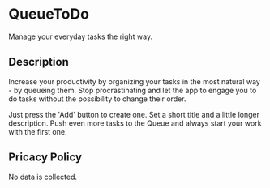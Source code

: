 # QueueToDo
Manage your everyday tasks the right way.

## Description
Increase your productivity by organizing your tasks in the most natural way -
by queueing them. Stop procrastinating and let the app to engage you to do tasks
without the possibility to change their order.

Just press the 'Add' button to create one. Set a short title and a little longer
description. Push even more tasks to the Queue and always start your work with
the first one.

## Pricacy Policy
No data is collected.
